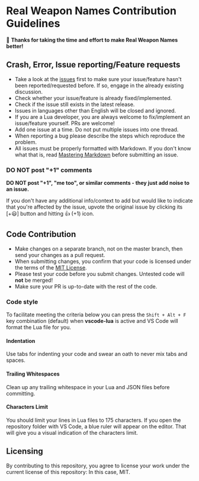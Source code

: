 # Real Weapon Names Contribution Guidelines

:tada: **Thanks for taking the time and effort to make Real Weapon Names better!**

## Crash, Error, Issue reporting/Feature requests

* Take a look at the [issues](https://github.com/Strappazzon/PD2-Real-Weapon-Names/issues) first to make sure your issue/feature hasn't been reported/requested before. If so, engage in the already existing discussion.
* Check whether your issue/feature is already fixed/implemented.
* Check if the issue still exists in the latest release.
* Issues in languages other than English will be closed and ignored.
* If you are a Lua developer, you are always welcome to fix/implement an issue/feature yourself. PRs are welcome!
* Add one issue at a time. Do not put multiple issues into one thread.
* When reporting a bug please describe the steps which reproduce the problem.
* All issues must be properly formatted with Markdown. If you don't know what that is, read [Mastering Markdown](https://guides.github.com/features/mastering-markdown/) before submitting an issue.

### DO NOT post "+1" comments

**DO NOT post "+1", "me too", or similar comments - they just add noise to an issue.**

If you don't have any additional info/context to add but would like to indicate that you're affected by the issue, upvote the original issue by clicking its [+:smiley:] button and hitting :thumbsup: (+1) icon.

## Code Contribution

* Make changes on a separate branch, not on the master branch, then send your changes as a pull request.
* When submitting changes, you confirm that your code is licensed under the terms of the [MIT License](https://opensource.org/licenses/MIT).
* Please test your code before you submit changes. Untested code will **not** be merged!
* Make sure your PR is up-to-date with the rest of the code.

### Code style

To facilitate meeting the criteria below you can press the `Shift + Alt + F` key combination (default) when **vscode-lua** is active and VS Code will format the Lua file for you.

#### Indentation

Use tabs for indenting your code and swear an oath to never mix tabs and spaces.

#### Trailing Whitespaces

Clean up any trailing whitespace in your Lua and JSON files before committing.

#### Characters Limit

You should limit your lines in Lua files to 175 characters. If you open the repository folder with VS Code, a blue ruler will appear on the editor. That will give you a visual indication of the characters limit.

## Licensing

By contributing to this repository, you agree to license your work under the current license of this repository: In this case, MIT.
